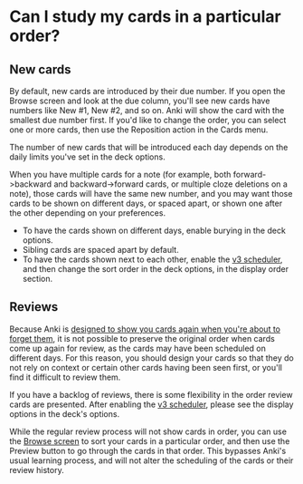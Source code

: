 # Can I study my cards in a particular order?

## New cards

By default, new cards are introduced by their due number. If you open the
Browse screen and look at the due column, you'll see new cards have numbers
like New #1, New #2, and so on. Anki will show the card with the smallest
due number first. If you'd like to change the order, you can select one or more
cards, then use the Reposition action in the Cards menu.

The number of new cards that will be introduced each day depends on the daily
limits you've set in the deck options.

When you have multiple cards for a note (for example, both forward->backward
and backward->forward cards, or multiple cloze deletions on a note), those cards
will have the same new number, and you may want those cards to be shown on different days,
or spaced apart, or shown one after the other depending on your preferences.

- To have the cards shown on different days, enable burying in the deck options.
- Sibling cards are spaced apart by default.
- To have the cards shown next to each other, enable the [v3 scheduler](./the-2021-scheduler.md), 
and then change the sort order in the deck options, in the display order section.

## Reviews

Because Anki is [designed to show you cards again when you're about to forget them](./anki-is-not-showing-me-all-my-cards.md),
it is not possible to preserve the original order when cards come up again for review,
as the cards may have been scheduled on different days. For this reason, you should
design your cards so that they do not rely on context or certain other cards having been
seen first, or you'll find it difficult to review them.

If you have a backlog of reviews, there is some flexibility in the order review cards
are presented. After enabling the [v3 scheduler](./the-2021-scheduler.md), please see
the display options in the deck's options.

While the regular review process will not show cards in order, you can use the
[Browse screen](https://docs.ankiweb.net/browsing.html) to sort your cards in a
particular order, and then use the Preview button to go through the cards in that order.
This bypasses Anki's usual learning process, and will not alter the scheduling of the
cards or their review history.
